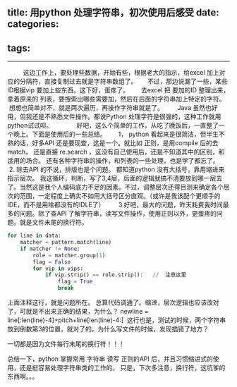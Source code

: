 title: 用python 处理字符串，初次使用后感受
date: 
categories:
- 
tags:
- 
---
         这边工作上，要处理些数据，开始有些，根据老大的指示，给excel 加上对应的分隔符，直接复制过去就是字符串数组了。
     不过，那边说漏了一些，某些ID根据vip 要加上些东西。这下好，蛋疼了。
      去excel 把 要加的ID 整理出来，拿着原来的 列表，要搜索出哪些需要加，然后在后面的字符串加上特定的字符。
 想想也简单对不，就是两次遍历，再操作字符串就是了。
       Java 虽然也好用，但我还是不熟悉文件操作。都说Python 处理字符是很强的，这种工作就用python试试呗。
      
      好吧，这么个简单的工作，从吃了晚饭后，一直整了一个晚上。下面是使用后的一些总结。
      1， python 看起来是很简洁，但半生不熟的话，好多API 还是要现查，这是一个。就比如 正则，是用compile 后的去match， 还是直接 re.search ，这没有自己使用后，还是不知道其中的区别，和适用的场合。 还有各种字符串的操作，和列表的一些处理，也是学了都忘了。
       2. 除去API 的不说，排版也是个问题。 都知道python 没有大括号，靠用缩进来指示层次。 我这循环，判断，写了3,4层，后面的逻辑就搞不清要放到哪一层去了。当然这是我个人编码底力不足的因素。不过，调整层次还得目测来确定各个层次的范围，一定程度上确实不如用大括号区分直观。（或许是我该配个更顺手的IDE，而不是用啥都没有的IDLE了）
       3.好吧，最大的问题，昨天耗费我时间最多的问题。除了查API 了解字符串，读写文件操作，使用正则以外，更蛋疼的问题。就是文件末尾的换行符。


```python
for line in data:
    matcher = pattern.match(line)    
    if matcher != None:
        role = matcher.group(1)
        flag = False
        for vip in vips:
            if vip.strip() == role.strip():   //  注意这里
                flag = True
                break
```

上面注释这行，就是问题所在。
总算代码调通了。缩进，层次逻辑也应该改对了，可就是不出来正确的结果，为什么？
newline = line[:len(line)-4]+pitch+line[len(line)-4:] 
这行也是，测试的时候，两个字符串放到倒数第3的位置，就对了的。为什么写文件的时候，发现插错了地方？

一切都是因为文件每行末尾的换行符！！！

总结一下，python 掌握常用 字符串 读写 正则的API 后，并且习惯缩进式的使用，还是挺容易处理字符串类的工作的。
只是，下次多注意，换行符，这坑爹的东西啊。。。

